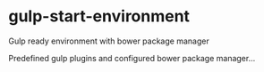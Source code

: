 # gulp-start-environment
Gulp ready environment with bower package manager

Predefined gulp plugins and configured bower package manager...
